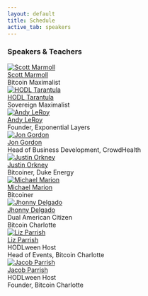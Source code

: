 ```yaml
---
layout: default
title: Schedule
active_tab: speakers
---
```


<div class="highlight-section2">
<h3>Speakers & Teachers</h3>
<div class="white-divider-mid"></div>
<div class="container speakers">
    <div class="row row-cols-1 row-cols-sm-2 row-cols-md-3 g-3">
        <div class="col">
            <a href="#"><img src="/assets/img//speakers/Scott-Marmoll.jpg" alt="Scott Marmoll" title="Scott Marmoll"/></a>
            <div class="pic-caption">
                <span><a href="#">Scott Marmoll</a></span><br>
                <span>Bitcoin Maximalist</a><br>
            </div>
        </div>
        <div class="col">
            <a href="#"><img src="/assets/img//speakers/HODL-Tarantula.jpg" alt="HODL Tarantula" title="HODL Tarantula"/></a>
            <div class="pic-caption">
                <span><a href="#">HODL Tarantula</a></span><br>
                <span>Sovereign Maximalist</a><br>
            </div>
        </div>
        <div class="col">
            <a href="#"><img src="/assets/img//speakers/Andy-LeRoy.jpg" alt="Andy LeRoy" title="Andy LeRoy"/></a>
            <div class="pic-caption">
                <span><a href="#">Andy LeRoy</a></span><br>
                <span>Founder, Exponential Layers</a><br>
            </div>
        </div>
        <div class="col">
            <a href="#"><img src="/assets/img//speakers/Jon-Gordon.jpg" alt="Jon Gordon" title="Jon Gordon"/></a>
            <div class="pic-caption">
                <span><a href="#">Jon Gordon</a></span><br>
                <span>Head of Business Development, CrowdHealth</a><br>
            </div>
        </div>
        <div class="col">
            <a href="#"><img src="/assets/img//speakers/Justin-Orkney.jpg" alt="Justin Orkney" title="Justin Orkney"/></a>
            <div class="pic-caption">
                <span><a href="#">Justin Orkney</a></span><br>
                <span>Bitcoiner, Duke Energy</a><br>
            </div>
        </div>
        <div class="col">
            <a href="#"><img src="/assets/img//speakers/Michael-Marion.jpg" alt="Michael Marion" title="Michael Marion"/></a>
            <div class="pic-caption">
                <span><a href="#">Michael Marion</a></span><br>
                <span>Bitcoiner</a><br>
            </div>
        </div>
        <div class="col">
            <a href="#"><img src="/assets/img//speakers/Jhonny-Delgado.jpg" alt="Jhonny Delgado" title="Jhonny Delgado"/></a>
            <div class="pic-caption">
                <span><a href="#">Jhonny Delgado</a></span><br>
                <span>Dual American Citizen<br>Bitcoin Charlotte</a><br>
            </div>
        </div>
        <div class="col">
            <a href="#"><img src="/assets/img//speakers/Liz-Parrish.jpg" alt="Liz Parrish" title="Liz Parrish"/></a>
            <div class="pic-caption">
                <span><a href="#">Liz Parrish</a></span><br>
                <span>HODLween Host<br>Head of Events, Bitcoin Charlotte</a><br>
            </div>
        </div>
        <div class="col">
            <a href="#"><img src="/assets/img//speakers/Jacob-Parrish.jpg" alt="Jacob Parrish" title="Jacob Parrish"/></a>
            <div class="pic-caption">
                <span><a href="#">Jacob Parrish</a></span><br>
                <span>HODLween Host<br>Founder, Bitcoin Charlotte</a><br>
            </div>
        </div>
    </div>
</div>
</div>